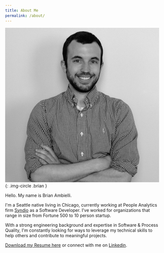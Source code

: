 ```yaml
---
title: About Me
permalink: /about/
---
```


![Me.jpg](/images/brian.jpg){: .img-circle .brian }

Hello. My name is Brian Ambielli.

I'm a Seattle native living in Chicago, currently working at People Analytics firm [Syndio][syndio] as a Software Developer. I've worked for organizations that range in size from Fortune 500 to 10 person startup.

With a strong engineering background and expertise in Software & Process Quality, I'm constantly looking for ways to leverage my technical skills to help others and contribute to meaningful projects.

[Download my Resume here](/downloads/Brian-Ambielli-Resume.pdf) or connect with me on [Linkedin][linkedin].

[syndio]: https://synd.io
[linkedin]: https://www.linkedin.com/in/bambielli
